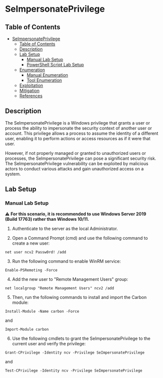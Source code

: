 # SeImpersonatePrivilege

## Table of Contents

- [SeImpersonatePrivilege](#SeImpersonatePrivilege)
  - [Table of Contents](#table-of-contents)
  - [Description](#description)
  - [Lab Setup](#lab-setup)
    - [Manual Lab Setup](#manual-lab-setup)
    - [PowerShell Script Lab Setup](#powershell-script-lab-setup)
  - [Enumeration](#enumeration)
    - [Manual Enumeration](#manual-enumeration)
    - [Tool Enumeration](#tool-enumeration)
  - [Exploitation](#exploitation)
  - [Mitigation](#mitigation)
  - [References](#references)

## Description

The SeImpersonatePrivilege is a Windows privilege that grants a user or process the ability to impersonate the security context of another user or account. This privilege allows a process to assume the identity of a different user, enabling it to perform actions or access resources as if it were that user.

However, if not properly managed or granted to unauthorized users or processes, the SeImpersonatePrivilege can pose a significant security risk. The SeImpersonatePrivilege vulnerability can be exploited by malicious actors to conduct various attacks and gain unauthorized access on a system.

## Lab Setup

### Manual Lab Setup

:warning: <b>For this scenario, it is recommended to use Windows Server 2019 (Build 17763) rather than Windows 10/11.</b>

1) Authenticate to the server as the local Administrator.

2) Open a Command Prompt (cmd) and use the following command to create a new user:

```
net user ncv2 Passw0rd! /add
```

3) Run the following command to enable WinRM service:

```
Enable-PSRemoting -Force
```

4) Add the new user to "Remote Management Users" group:

```
net localgroup "Remote Management Users" ncv2 /add
```
  
5) Then, run the following commands to install and import the Carbon module:

```
Install-Module -Name carbon -Force
```

 and 

 ```
 Import-Module carbon
 ```

 6) Use the following cmdlets to grant the SeImpersonatePrivilege to the current user and verify the privilege:

 ```
 Grant-CPrivilege -Identity ncv -Privilege SeImpersonatePrivilege
 ```

 and

 ```
 Test-CPrivilege -Identity ncv -Privilege SeImpersonatePrivilege
 ```

